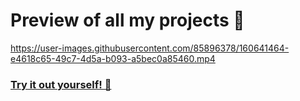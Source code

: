 # Preview of all my projects 👀

https://user-images.githubusercontent.com/85896378/160641464-e4618c65-49c7-4d5a-b093-a5bec0a85460.mp4

### [Try it out yourself! 👀](https://davidg999.github.io/projects/)
